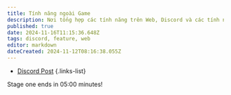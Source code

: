 ```yaml
---
title: Tính năng ngoài Game
description: Nơi tổng hợp các tính năng trên Web, Discord và các tính năng hỗ trợ ngoài Game.
published: true
date: 2024-11-16T11:15:36.648Z
tags: discord, feature, web
editor: markdown
dateCreated: 2024-11-12T08:16:38.055Z
---
```


- [Discord Post](/vi/features/discord-chat)
{.links-list}

<div>Stage one ends in <span id="time">05:00</span> minutes!</div>